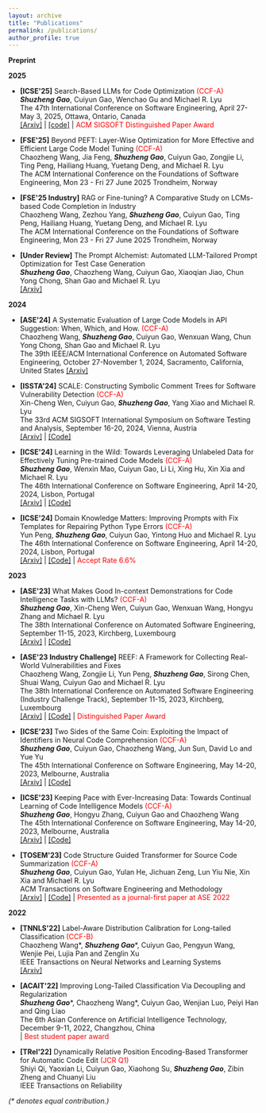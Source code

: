 ```yaml
---
layout: archive
title: "Publications"
permalink: /publications/
author_profile: true
---
```



**Preprint**


**2025**

- **[ICSE'25]** Search-Based LLMs for Code Optimization <font color='red'>(CCF-A)</font>   
_**Shuzheng Gao**_, Cuiyun Gao, Wenchao Gu and Michael R. Lyu    
The 47th International Conference on Software Engineering, April 27- May 3, 2025, Ottawa, Ontario, Canada   
[[Arxiv]](https://arxiv.org/abs/2408.12159) \| [[code]](https://github.com/shuzhenggao/sbllm) \| <span style="color:red"> ACM SIGSOFT Distinguished Paper Award </span>  

- **[FSE'25]** Beyond PEFT: Layer-Wise Optimization for More Effective and Efficient Large Code Model Tuning <font color='red'>(CCF-A)</font>   
Chaozheng Wang, Jia Feng, _**Shuzheng Gao**_, Cuiyun Gao, Zongjie Li, Ting Peng, Hailiang Huang, Yuetang Deng, and Michael R. Lyu   
The ACM International Conference on the Foundations of Software Engineering, Mon 23 - Fri 27 June 2025 Trondheim, Norway 


- **[FSE'25 Industry]** RAG or Fine-tuning? A Comparative Study on LCMs-based Code Completion in Industry  
Chaozheng Wang, Zezhou Yang, _**Shuzheng Gao**_, Cuiyun Gao, Ting Peng, Hailiang Huang, Yuetang Deng, and Michael R. Lyu   
The ACM International Conference on the Foundations of Software Engineering, Mon 23 - Fri 27 June 2025 Trondheim, Norway  


- **[Under Review]** The Prompt Alchemist: Automated LLM-Tailored Prompt Optimization for Test Case Generation    
_**Shuzheng Gao**_, Chaozheng Wang, Cuiyun Gao, Xiaoqian Jiao, Chun Yong Chong, Shan Gao and Michael R. Lyu   
[[Arxiv]](https://arxiv.org/abs/2501.01329)


**2024**

- **[ASE'24]** A Systematic Evaluation of Large Code Models in API Suggestion: When, Which, and How. <font color='red'>(CCF-A)</font>   
Chaozheng Wang, _**Shuzheng Gao**_, Cuiyun Gao, Wenxuan Wang, Chun Yong Chong, Shan Gao and Michael R. Lyu  
The 39th IEEE/ACM International Conference on Automated Software Engineering, October 27-November 1, 2024, Sacramento, California, United States
[[Arxiv]](https://arxiv.org/abs/2409.13178)  

- **[ISSTA'24]** SCALE: Constructing Symbolic Comment Trees for Software Vulnerability Detection <font color='red'>(CCF-A)</font>   
Xin-Cheng Wen, Cuiyun Gao, _**Shuzheng Gao**_, Yang Xiao and Michael R. Lyu  
The 33rd ACM SIGSOFT International Symposium on Software Testing and Analysis, September 16-20, 2024, Vienna, Austria  
[[Arxiv]](https://arxiv.org/abs/2403.19096) \| [[Code]](https://github.com/Xin-Cheng-Wen/Comment4Vul)  

- **[ICSE'24]** Learning in the Wild: Towards Leveraging Unlabeled Data for  Effectively Tuning Pre-trained Code Models <font color='red'>(CCF-A)</font>   
_**Shuzheng Gao**_, Wenxin Mao, Cuiyun Gao, Li Li, Xing Hu, Xin Xia and Michael R. Lyu  
The 46th International Conference on Software Engineering, April 14-20, 2024, Lisbon, Portugal  
[[Arxiv]](https://arxiv.org/abs/2401.01060) \| [[Code]](https://github.com/shuzhenggao/HINT)  

- **[ICSE'24]** Domain Knowledge Matters: Improving Prompts with Fix Templates for Repairing Python Type Errors <font color='red'>(CCF-A)</font>   
Yun Peng, _**Shuzheng Gao**_, Cuiyun Gao, Yintong Huo and Michael R. Lyu  
The 46th International Conference on Software Engineering, April 14-20, 2024, Lisbon, Portugal  
[[Arxiv]](https://arxiv.org/abs/2306.01394) \| [[Code]](https://github.com/JohnnyPeng18/TypeFix) \| <span style="color:red"> Accept Rate 6.6% </span>


**2023**

- **[ASE'23]** What Makes Good In-context Demonstrations for Code Intelligence Tasks with LLMs? <font color='red'>(CCF-A)</font>  
_**Shuzheng Gao**_, Xin-Cheng Wen, Cuiyun Gao, Wenxuan Wang, Hongyu Zhang and Michael R. Lyu  
The 38th International Conference on Automated Software Engineering, September 11-15, 2023, Kirchberg, Luxembourg   
[[Arxiv]](https://arxiv.org/abs/2304.07575) \| [[Code]](https://github.com/shuzhenggao/ICL) 

- **[ASE'23 Industry Challenge]** REEF: A Framework for Collecting Real-World Vulnerabilities and Fixes  
Chaozheng Wang, Zongjie Li, Yun Peng, _**Shuzheng Gao**_, Sirong Chen, Shuai Wang, Cuiyun Gao and Michael R. Lyu  
The 38th International Conference on Automated Software Engineering (Industry Challenge Track), September 11-15, 2023, Kirchberg, Luxembourg   
[[Arxiv]](https://arxiv.org/abs/2309.08115) \| [[Code]](https://github.com/ASE-REEF/REEF-script) \| <span style="color:red"> Distinguished Paper Award </span>

- **[ICSE'23]** Two Sides of the Same Coin: Exploiting the Impact of Identifiers in Neural Code Comprehension <font color='red'>(CCF-A)</font>  
_**Shuzheng Gao**_, Cuiyun Gao, Chaozheng Wang, Jun Sun, David Lo and Yue Yu  
The 45th International Conference on Software Engineering, May 14-20, 2023, Melbourne, Australia   
[[Arxiv]](https://arxiv.org/abs/2207.11104) \| [[Code]](https://github.com/ReliableCoding/CREAM)  

- **[ICSE'23]** Keeping Pace with Ever-Increasing Data: Towards Continual Learning of Code Intelligence Models <font color='red'>(CCF-A)</font>   
_**Shuzheng Gao**_, Hongyu Zhang, Cuiyun Gao and Chaozheng Wang  
The 45th International Conference on Software Engineering, May 14-20, 2023, Melbourne, Australia  
[[Arxiv]](https://arxiv.org/abs/2209.07027) \| [[Code]](https://github.com/ReliableCoding/REPEAT) 

- **[TOSEM'23]** Code Structure Guided Transformer for Source Code Summarization <font color='red'>(CCF-A)</font>  
 _**Shuzheng Gao**_, Cuiyun Gao, Yulan He, Jichuan Zeng, Lun Yiu Nie, Xin Xia and Michael R. Lyu  
ACM Transactions on Software Engineering and Methodology  
[[Arxiv]](https://arxiv.org/abs/2104.09340) \| [[Code]](https://github.com/shuzhenggao/SG-Trans) \| <span style="color:red"> Presented as a journal-first paper at ASE 2022 </span>




**2022**

- **[TNNLS'22]** Label-Aware Distribution Calibration for Long-tailed Classification <font color='red'>(CCF-B)</font>  
Chaozheng Wang\*, _**Shuzheng Gao**_\*, Cuiyun Gao, Pengyun Wang, Wenjie Pei, Lujia Pan and Zenglin Xu  
IEEE Transactions on Neural Networks and Learning Systems   
[[Arxiv]](https://arxiv.org/abs/2111.04901)

- **[ACAIT'22]** Improving Long-Tailed Classification Via Decoupling and Regularization     
 _**Shuzheng Gao**_\*, Chaozheng Wang\*, Cuiyun Gao, Wenjian Luo, Peiyi Han and Qing Liao  
The 6th Asian Conference on Artificial Intelligence Technology, December 9-11, 2022, Changzhou, China  
\| <span style="color:red"> Best student paper award  </span>

- **[TRel'22]** Dynamically Relative Position Encoding-Based Transformer for Automatic Code Edit <font color='red'>(JCR Q1)</font>  
Shiyi Qi, Yaoxian Li, Cuiyun Gao, Xiaohong Su, _**Shuzheng Gao**_, Zibin Zheng and Chuanyi Liu  
IEEE Transactions on Reliability  



_(* denotes equal contribution.)_
